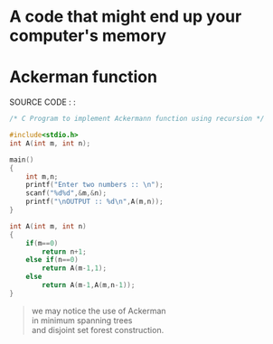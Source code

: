 # A code that might end up your computer's memory
# Ackerman function
SOURCE CODE : :
```c
/* C Program to implement Ackermann function using recursion */

#include<stdio.h>
int A(int m, int n);

main()
{
	int m,n;
	printf("Enter two numbers :: \n");
	scanf("%d%d",&m,&n);
	printf("\nOUTPUT :: %d\n",A(m,n));
}

int A(int m, int n)
{
	if(m==0)
		return n+1;
	else if(n==0)
		return A(m-1,1);
	else
		return A(m-1,A(m,n-1));
}
```

>we may notice the use of Ackerman  
>in minimum spanning trees  
>and disjoint set forest construction. 
